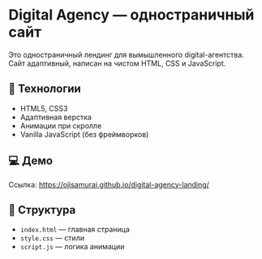 # Digital Agency — одностраничный сайт

Это одностраничный лендинг для вымышленного digital-агентства.  
Сайт адаптивный, написан на чистом HTML, CSS и JavaScript.

## 🔧 Технологии
- HTML5, CSS3
- Адаптивная верстка
- Анимации при скролле
- Vanilla JavaScript (без фреймворков)

## 💻 Демо
Ссылка: https://ojisamurai.github.io/digital-agency-landing/

## 📂 Структура
- `index.html` — главная страница
- `style.css` — стили
- `script.js` — логика анимации
